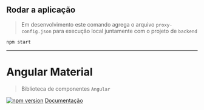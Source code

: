 
## Rodar a aplicação

> Em desenvolvimento este comando agrega o arquivo
> `proxy-config.json` para execução local
> juntamente com o projeto de `backend`

```sh
npm start
```
---

# Angular Material

> Biblioteca de componentes `Angular`

[![npm version](https://badge.fury.io/js/%40angular%2Fmaterial.svg)](https://badge.fury.io/js/%40angular%2Fmaterial)
[Documentação](https://material.angular.io/)
